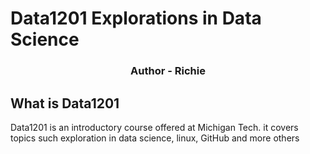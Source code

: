 # Data1201 Explorations in Data Science

<h3 align="center">Author - Richie</h3>

## What is Data1201
Data1201 is an introductory course offered at Michigan Tech. it covers topics such exploration in data science, linux, GitHub and more others
